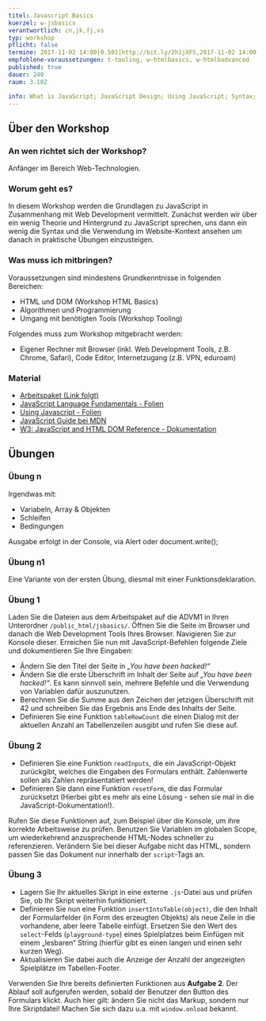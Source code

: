 ```yaml
---
titel: Javascript Basics
kuerzel: w-jsbasics
verantwortlich: cn,jk,fj,vs
typ: workshop
pflicht: false
termine: 2017-11-02 14:00|0.501|http://bit.ly/2h1jXFS,2017-11-02 14:00|0.502|http://bit.ly/2z2PSjS
empfohlene-voraussetzungen: t-tooling, w-htmlbasics, w-htmlbadvanced
published: true
dauer: 240
raum: 3.102

info: What is JavaScript; JavaScript Design; Using JavaScript; Syntax; Objects; DOM; Events
--- 
```


## Über den Workshop

### An wen richtet sich der Workshop?
Anfänger im Bereich Web-Technologien.

### Worum geht es?
In diesem Workshop werden die Grundlagen zu JavaScript in Zusammenhang mit Web Development vermittelt. Zunächst werden wir über ein wenig Theorie und Hintergrund zu JavaScript sprechen, uns dann ein wenig die Syntax und die Verwendung im Website-Kontext ansehen um danach in praktische Übungen einzusteigen.

### Was muss ich mitbringen?

Voraussetzungen sind mindestens Grundkenntnisse in folgenden Bereichen:
* HTML und DOM (Workshop HTML Basics)
* Algorithmen und Programmierung
* Umgang mit benötigten Tools (Workshop Tooling)

Folgendes muss zum Workshop mitgebracht werden:
* Eigener Rechner mit Browser (inkl. Web Development Tools, z.B. Chrome, Safari), Code Editor, Internetzugang (z.B. VPN, eduroam)

### Material
- [Arbeitspaket (Link folgt)](../../download/js-basics-material.zip)
- [JavaScript Language Fundamentals - Folien](../../download/Chapter08-JavaScript1LanguageFundamentals.pdf)
- [Using Javascript - Folien](../../download/Chapter09-JavaScript2UsingJavaScript.pdf)
- [JavaScript Guide bei MDN](https://developer.mozilla.org/de/docs/Web/JavaScript/Guide)
- [W3: JavaScript and HTML DOM Reference - Dokumentation](https://www.w3schools.com/jsref/default.asp)

## Übungen

### Übung n
Irgendwas mit:
* Variabeln, Array & Objekten
* Schleifen
* Bedingungen

Ausgabe erfolgt in der Console, via Alert oder document.write();

### Übung n1
Eine Variante von der ersten Übung, diesmal mit einer Funktionsdeklaration.


### Übung 1

Laden Sie die Dateien aus dem Arbeitspaket auf die ADVM1 in Ihren Unterordner `/public_html/jsbasics/`. Öffnen Sie die Seite im Browser und danach die Web Development Tools Ihres Browser. Navigieren Sie zur Konsole dieser. Erreichen Sie nun mit JavaScript-Befehlen folgende Ziele und dokumentieren Sie Ihre Eingaben:
* Ändern Sie den Titel der Seite in *„You have been hacked!“*
* Ändern Sie die erste Überschrift im Inhalt der Seite auf *„You have been hacked!“*. Es kann sinnvoll sein, mehrere Befehle und die Verwendung von Variablen dafür auszunutzen.
* Berechnen Sie die Summe aus den Zeichen der jetzigen Überschrift mit 42 und schreiben Sie das Ergebnis ans Ende des Inhalts der Seite. 
* Definieren Sie eine Funktion `tableRowCount` die einen Dialog mit der aktuellen Anzahl an Tabellenzeilen ausgibt und rufen Sie diese auf.

### Übung 2

* Definieren Sie eine Funktion `readInputs`, die ein JavaScript-Objekt zurückgibt, welches die Eingaben des Formulars enthält. Zahlenwerte sollen als Zahlen repräsentatiert werden!
* Definieren Sie dann eine Funktion `resetForm`, die das Formular zurücksetzt (Hierbei gibt es mehr als eine Lösung - sehen sie mal in die JavaScript-Dokumentation!).

Rufen Sie diese Funktionen auf, zum Beispiel über die Konsole, um ihre korrekte Arbeitsweise zu prüfen. Benutzen Sie Variablen im globalen Scope, um wiederkehrend anzusprechende HTML-Nodes schneller zu referenzieren. Verändern Sie bei dieser Aufgabe nicht das HTML, sondern passen Sie das Dokument nur innerhalb der `script`-Tags an.

### Übung 3

* Lagern Sie Ihr aktuelles Skript in eine externe `.js`-Datei aus und prüfen Sie, ob Ihr Skript weiterhin funktioniert.
* Definieren Sie nun eine Funktion `insertIntoTable(object)`, die den Inhalt der Formularfelder (in Form des erzeugten Objekts) als neue Zeile in die vorhandene, aber leere Tabelle einfügt. Ersetzen Sie den Wert des `select`-Felds (`playground-type`) eines Spielplatzes beim Einfügen mit einem „lesbaren“ String (hierfür gibt es einen langen und einen sehr kurzen Weg).
* Aktualisieren Sie dabei auch die Anzeige der Anzahl der angezeigten Spielplätze im Tabellen-Footer.

Verwenden Sie Ihre bereits definierten Funktionen aus **Aufgabe 2**. Der Ablauf soll aufgerufen werden, sobald der Benutzer den Button des Formulars klickt. Auch hier gilt: ändern Sie nicht das Markup, sondern nur Ihre Skriptdatei! Machen Sie sich dazu u.a. mit `window.onload` bekannt.